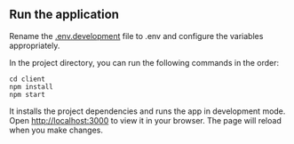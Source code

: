 ## Run the application

Rename the [.env.development](.env.development) file to .env and configure the variables appropriately.

In the project directory, you can run the following commands in the order:

```
cd client
npm install
npm start
```

It installs the project dependencies and runs the app in development mode.\
Open [http://localhost:3000](http://localhost:3000) to view it in your browser.
The page will reload when you make changes.
